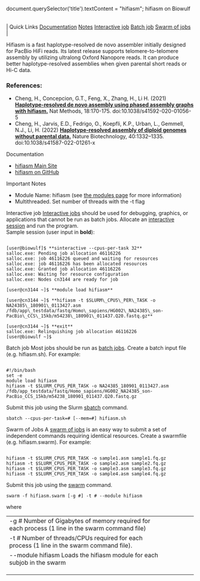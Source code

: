 

document.querySelector('title').textContent = "hifiasm";
hifiasm on Biowulf


|  |
| --- |
| 
Quick Links
[Documentation](#doc)
[Notes](#notes)
[Interactive job](#int) 
[Batch job](#sbatch) 
[Swarm of jobs](#swarm) 
 |



 Hifiasm is a fast haplotype-resolved de novo assembler initially designed for PacBio HiFi reads.
 Its latest release supports telomere-to-telomere assembly by utilizing ultralong Oxford Nanopore reads.
 It can produce better haplotype-resolved assemblies when given parental short reads or Hi-C data.



### References:


* Cheng, H., Concepcion, G.T., Feng, X., Zhang, H., Li H. (2021)
 [**Haplotype-resolved de novo assembly using phased assembly graphs with hifiasm.**](https://doi.org/10.1038/s41592-020-01056-5)
 Nat Methods, 18:170-175. doi:10.1038/s41592-020-01056-5
* Cheng, H., Jarvis, E.D., Fedrigo, O., Koepfli, K.P., Urban, L., Gemmell, N.J., Li, H. (2022)
 [**Haplotype-resolved assembly of diploid genomes without parental data.**](https://doi.org/10.1038/s41587-022-01261-x)
 Nature Biotechnology, 40:1332–1335. doi:10.1038/s41587-022-01261-x


Documentation
* [hifiasm Main Site](https://hifiasm.readthedocs.io/en/latest/index.html)
* [hifiasm on GitHub](https://github.com/chhylp123/hifiasm)


Important Notes
* Module Name: hifiasm (see [the modules page](/apps/modules.html) for more information)
* Multithreaded. Set number of threads with the -t flag



Interactive job
[Interactive jobs](/docs/userguide.html#int) should be used for debugging, graphics, or applications that cannot be run as batch jobs.
Allocate an [interactive session](/docs/userguide.html#int) and run the program.   
Sample session (user input in **bold**):



```

[user@biowulf]$ **sinteractive --cpus-per-task 32**
salloc.exe: Pending job allocation 46116226
salloc.exe: job 46116226 queued and waiting for resources
salloc.exe: job 46116226 has been allocated resources
salloc.exe: Granted job allocation 46116226
salloc.exe: Waiting for resource configuration
salloc.exe: Nodes cn3144 are ready for job

[user@cn3144 ~]$ **module load hifiasm**

[user@cn3144 ~]$ **hifiasm -t $SLURM\_CPUS\_PER\_TASK -o NA24385\_180901\_0113427.asm /fdb/app\_testdata/fastq/Homo\_sapiens/HG002\_NA24385\_son-PacBio\_CCS\_15kb/m54238\_180901\_011437.Q20.fastq.gz**

[user@cn3144 ~]$ **exit**
salloc.exe: Relinquishing job allocation 46116226
[user@biowulf ~]$

```


Batch job
Most jobs should be run as [batch jobs](/docs/userguide.html#submit).
Create a batch input file (e.g. hifiasm.sh). For example:



```

#!/bin/bash
set -e
module load hifiasm
hifiasm -t $SLURM_CPUS_PER_TASK -o NA24385_180901_0113427.asm /fdb/app_testdata/fastq/Homo_sapiens/HG002_NA24385_son-PacBio_CCS_15kb/m54238_180901_011437.Q20.fastq.gz

```

Submit this job using the Slurm [sbatch](/docs/userguide.html) command.



```
sbatch --cpus-per-task=# [--mem=#] hifiasm.sh
```

Swarm of Jobs 
A [swarm of jobs](/apps/swarm.html) is an easy way to submit a set of independent commands requiring identical resources.
Create a swarmfile (e.g. hifiasm.swarm). For example:



```

hifiasm -t $SLURM_CPUS_PER_TASK -o sample1.asm sample1.fq.gz
hifiasm -t $SLURM_CPUS_PER_TASK -o sample2.asm sample2.fq.gz
hifiasm -t $SLURM_CPUS_PER_TASK -o sample3.asm sample3.fq.gz
hifiasm -t $SLURM_CPUS_PER_TASK -o sample4.asm sample4.fq.gz

```

Submit this job using the [swarm](/apps/swarm.html) command.



```
swarm -f hifiasm.swarm [-g #] -t # --module hifiasm
```

where


|  |  |  |  |  |  |
| --- | --- | --- | --- | --- | --- |
| -g *#*  Number of Gigabytes of memory required for each process (1 line in the swarm command file)
 | -t *#* Number of threads/CPUs required for each process (1 line in the swarm command file).
 | --module hifiasm Loads the hifiasm module for each subjob in the swarm 
 | |
 | |
 | |








